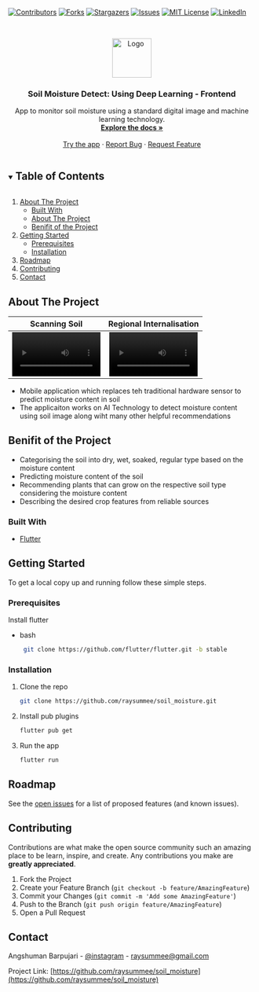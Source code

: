[![Contributors][contributors-shield]][contributors-url]
[![Forks][forks-shield]][forks-url]
[![Stargazers][stars-shield]][stars-url]
[![Issues][issues-shield]][issues-url]
[![MIT License][license-shield]][license-url]
[![LinkedIn][linkedin-shield]][linkedin-url]

<!-- PROJECT LOGO -->
<br />
<p align="center">
  <a href="https://github.com/raysummee/soil_moisture">
    <img src="https://user-images.githubusercontent.com/52542371/216172655-9b650e06-2828-434e-bb9c-ed66d977852e.png" alt="Logo" width="80" height="80">
  </a>

  <h3 align="center">Soil Moisture Detect: Using Deep Learning - Frontend</h3>

  <p align="center">
    App to monitor soil moisture using a standard digital image and machine learning technology.
    <br />
    <a href="https://github.com/raysummee/soil_moisture"><strong>Explore the docs »</strong></a>
    <br />
    <br />
    <a href="https://github.com/raysummee/soil_moisture/releases">Try the app</a>
    ·
    <a href="https://github.com/raysummee/soil_moisture/issues">Report Bug</a>
    ·
    <a href="https://github.com/raysummee/soil_moisture/issues">Request Feature</a>
  </p>
</p>

<!-- TABLE OF CONTENTS -->
<details open="open">
  <summary><h2 style="display: inline-block">Table of Contents</h2></summary>
  <ol>
    <li>
      <a href="#about-the-project">About The Project</a>
      <ul>
        <li><a href="#built-with">Built With</a></li>
        <li><a href="#about-the-project">About The Project</a></li>
        <li><a href="#benifit-of-the-project">Benifit of the Project</a></li>
      </ul>
    </li>
    <li>
      <a href="#getting-started">Getting Started</a>
      <ul>
        <li><a href="#prerequisites">Prerequisites</a></li>
        <li><a href="#installation">Installation</a></li>
      </ul>
    </li>
    <li><a href="#roadmap">Roadmap</a></li>
    <li><a href="#contributing">Contributing</a></li>
    <li><a href="#contact">Contact</a></li>
  </ol>
</details>

<!-- ABOUT THE PROJECT -->

## About The Project

<!-- https://user-images.githubusercontent.com/52542371/216338317-085bf14d-a013-402e-82e5-6a55e23f90ea.mp4

https://user-images.githubusercontent.com/52542371/216338346-68d8f1eb-fb0f-46bc-98cd-09e9a0200fcd.MP4 -->

Scanning Soil | Regional Internalisation
:-: | :-:
<video src='https://user-images.githubusercontent.com/52542371/216338317-085bf14d-a013-402e-82e5-6a55e23f90ea.mp4' width=180/> | <video src='https://user-images.githubusercontent.com/52542371/216338346-68d8f1eb-fb0f-46bc-98cd-09e9a0200fcd.MP4' width=180/>

- Mobile application which replaces teh traditional hardware sensor to predict moisture content in soil
- The applicaiton works on AI Technology to detect moisture content using soil image along wiht many other helpful recommendations

## Benifit of the Project

- Categorising the soil into dry, wet, soaked, regular type based on the moisture content
- Predicting moisture content of the soil
- Recommending plants that can grow on the respective soil type considering the moisture content
- Describing the desired crop features from reliable sources

### Built With

- [Flutter](https://www.flutter.dev)

<!-- GETTING STARTED -->

## Getting Started

To get a local copy up and running follow these simple steps.

### Prerequisites

Install flutter

- bash
  ```sh
   git clone https://github.com/flutter/flutter.git -b stable
  ```

### Installation

1. Clone the repo
   ```sh
   git clone https://github.com/raysummee/soil_moisture.git
   ```
2. Install pub plugins
   ```sh
   flutter pub get
   ```
3. Run the app
   ```sh
   flutter run
   ```

<!-- ROADMAP -->

## Roadmap

See the [open issues](https://github.com/raysummee/raylex-studio/issues) for a list of proposed features (and known issues).

<!-- CONTRIBUTING -->

## Contributing

Contributions are what make the open source community such an amazing place to be learn, inspire, and create. Any contributions you make are **greatly appreciated**.

1. Fork the Project
2. Create your Feature Branch (`git checkout -b feature/AmazingFeature`)
3. Commit your Changes (`git commit -m 'Add some AmazingFeature'`)
4. Push to the Branch (`git push origin feature/AmazingFeature`)
5. Open a Pull Request

<!-- CONTACT -->

## Contact

Angshuman Barpujari - [@instagram](https://instagram.com/angshuman_barpujari) - raysummee@gmail.com

Project Link: [https://github.com/raysummee/soil_moisture](https://github.com/raysummee/soil_moisture)

<!-- MARKDOWN LINKS & IMAGES -->

[contributors-shield]: https://img.shields.io/github/contributors/raysummee/soil_moisture.svg?style=for-the-badge
[contributors-url]: https://github.com/raysummee/soil_moisture/graphs/contributors
[forks-shield]: https://img.shields.io/github/forks/raysummee/soil_moisture.svg?style=for-the-badge
[forks-url]: https://github.com/raysummee/soil_moisture/network/members
[stars-shield]: https://img.shields.io/github/stars/raysummee/soil_moisture.svg?style=for-the-badge
[stars-url]: https://github.com/raysummee/soil_moisture/stargazers
[issues-shield]: https://img.shields.io/github/issues/raysummee/soil_moisture.svg?style=for-the-badge
[issues-url]: https://github.com/raysummee/soil_moisture/issues
[license-shield]: https://img.shields.io/github/license/raysummee/soil_moisture.svg?style=for-the-badge
[license-url]: https://github.com/raysummee/soil_moisture/blob/master/LICENSE.txt
[linkedin-shield]: https://img.shields.io/badge/-LinkedIn-black.svg?style=for-the-badge&logo=linkedin&colorB=555
[linkedin-url]: https://linkedin.com/in/angshuman-barpujari-26504016b

